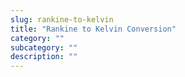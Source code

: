 ```yaml
---
slug: rankine-to-kelvin
title: "Rankine to Kelvin Conversion"
category: ""
subcategory: ""
description: ""
---
```


